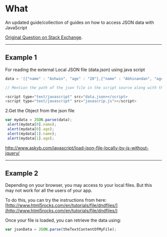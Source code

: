 # What
An updated guide/collection of guides on how to access JSON data with JavaScript

[Original Question on Stack Exchange](http://stackoverflow.com/questions/19706046/how-to-read-an-external-local-json-file-in-javascript).
- - -
## Example 1

For reading the external Local JSON file (data.json) using java script

``` js
data = '[{"name" : "Ashwin", "age" : "20"},{"name" : "Abhinandan", "age" : "20"}]';

// Mention the path of the json file in the script source along with the javascript file.

<script type="text/javascript" src="data.json></script>
<script type="text/javascript" src="javascrip.js"></script>
```

2.Get the Object from the json file
``` js
var mydata = JSON.parse(data);
 alert(mydata[0].name);
 alert(mydata[0].age);
 alert(mydata[1].name);
 alert(mydata[1].age);
```
http://www.askyb.com/javascript/load-json-file-locally-by-js-without-jquery/

- - -
## Example 2
Depending on your browser, you may access to your local files. But this may not work for all the users of your app.

To do this, you can try the instructions from here: [http://www.html5rocks.com/en/tutorials/file/dndfiles/](http://www.html5rocks.com/en/tutorials/file/dndfiles/)

Once your file is loaded, you can retrieve the data using:

``` js
var jsonData = JSON.parse(theTextContentOfMyFile);
```

